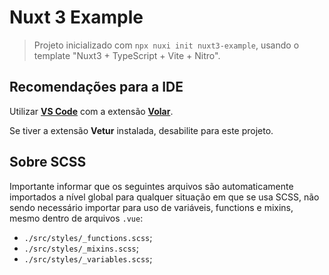 # Nuxt 3 Example

> Projeto inicializado com `npx nuxi init nuxt3-example`, usando o template "Nuxt3 + TypeScript + Vite + Nitro".

## Recomendações para a IDE

Utilizar [**VS Code**](https://code.visualstudio.com/) com a extensão [**Volar**](https://marketplace.visualstudio.com/items?itemName=Vue.volar).

Se tiver a extensão **Vetur** instalada, desabilite para este projeto.

## Sobre SCSS

Importante informar que os seguintes arquivos são automaticamente importados a nível global para qualquer situação em que se usa SCSS, não sendo necessário importar para uso de variáveis, functions e mixins, mesmo dentro de arquivos `.vue`:

- `./src/styles/_functions.scss`;
- `./src/styles/_mixins.scss`;
- `./src/styles/_variables.scss`;